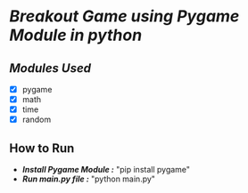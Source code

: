 # _Breakout Game using Pygame Module in python_
## _Modules Used_
- [x] pygame
- [x] math
- [x] time
- [x] random

## How to Run
- _**Install Pygame Module :**_ "pip install pygame"
- _**Run main.py file :**_ "python main.py"
